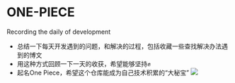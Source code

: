 # ONE-PIECE

Recording the daily of development


* 总结一下每天开发遇到的问题，和解决的过程，包括收藏一些查找解决办法遇到的博文
* 用这种方式回顾一下一天的收获，希望能够坚持✊
* 起名One Piece，希望这个仓库能成为自己技术积累的“大秘宝”
![](https://timgsa.baidu.com/timg?image&quality=80&size=b9999_10000&sec=1535054263776&di=61a11731a68b75b6017681bd11ed0c6f&imgtype=0&src=http%3A%2F%2F5b0988e595225.cdn.sohucs.com%2Fimages%2F20171012%2F3dfc80aafe634c09b326bb9e8069adb1.jpeg)
